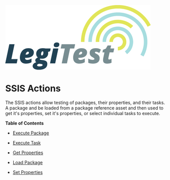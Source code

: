 ![](images/_LegiTestBanner.png)

# SSIS Actions



The SSIS actions allow testing of packages, their properties, and their tasks. A package and be loaded from a package reference asset and then used to get it's properties, set it's properties, or select individual tasks to execute.



**Table of Contents**

- [Execute Package](ExecutePackage.md)

- [Execute Task](ExecuteTask.md)

- [Get Properties](GetProperties.md)

- [Load Package](LoadPackage.md)

- [Set Properties](SetProperties.md)